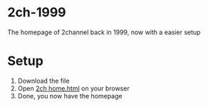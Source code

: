 # 2ch-1999
The homepage of 2channel back in 1999, now with a easier setup

# Setup
1. Download the file
2. Open [2ch home.html](https://github.com/Magallanesmapping321/2ch-1999/blob/main/2ch%20home.html) on your browser
3. Done, you now have the homepage
